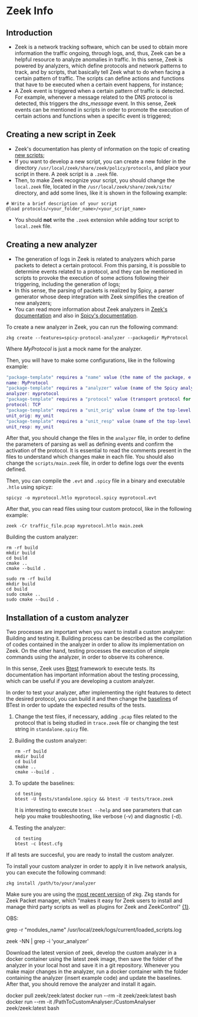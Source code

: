 # Zeek Info

## Introduction

- Zeek is a network tracking software, which can be used to obtain more information the traffic ongoing, through logs, and, thus, Zeek can be a helpful resource to analyze anomalies in traffic. In this sense, Zeek is powered by analyzers, which define protocols and network patterns to track, and by scripts, that basically tell Zeek what to do when facing a certain pattern of traffic. The scripts can define actions and functions that have to be executed when a certain event happens, for instance; 
- A Zeek event is triggered when a certain pattern of traffic is detected. For example, whenever a message related to the DNS protocol is detected, this triggers the *dns_message* event. In this sense, Zeek events can be mentioned in scripts in order to promote the execution of certain actions and functions when a specific event is triggered;

## Creating a new script in Zeek

- Zeek's documentation has plenty of information on the topic of creating [new scripts](https://docs.zeek.org/en/master/scripting/basics.html);
- If you want to develop a new script, you can create a new folder in the directory `/usr/local/zeek/share/zeek/policy/protocols`, and place your script in there. A zeek script is a `.zeek` file.
- Then, to make Zeek recognize your script, you should change the `local.zeek` file, located in the `/usr/local/zeek/share/zeek/site/` directory, and add some lines, like it is shown in the following example:

```
# Write a brief description of your script
@load protocols/<your_folder_name>/<your_script_name>
```

- You should **not** write the `.zeek` extension while adding tour script to `local.zeek` file.

## Creating a new analyzer

- The generation of logs in Zeek is related to analyzers which parse packets to detect a certain protocol. From this parsing, it is possible to determine events related to a protocol, and they can be mentioned in scripts to provoke the execution of some actions following their triggering, including the generation of logs;
- In this sense, the parsing of packets is realized by Spicy, a parser generator whose deep integration with Zeek simplifies the creation of new analyzers;
- You can read more information about Zeek analyzers in [Zeek's documentation](https://docs.zeek.org/en/master/devel/spicy/getting-started.html) and also in [Spicy's documentation](https://docs.zeek.org/projects/spicy/en/latest/getting-started.html).

To create a new analyzer in Zeek, you can run the following command:

``` 
zkg create --features=spicy-protocol-analyzer --packagedir MyProtocol
```

Where *MyProtocol* is just a mock name for the analyzer.

Then, you will have to make some configurations, like in the following example:


```matlab
"package-template" requires a "name" value (the name of the package, e.g. "FooBar" or "spicy-http"): 
name: MyProtocol
"package-template" requires a "analyzer" value (name of the Spicy analyzer, which typically corresponds to the protocol/format being parsed (e.g. "HTTP", "PNG")): 
analyzer: myprotocol
"package-template" requires a "protocol" value (transport protocol for the analyzer to use: TCP or UDP): 
protocol: TCP
"package-template" requires a "unit_orig" value (name of the top-level Spicy parsing unit for the originator side of the connection (e.g. "Request")): 
unit_orig: my_unit
"package-template" requires a "unit_resp" value (name of the top-level Spicy parsing unit for the responder side of the connection (e.g. "Reply"); may be the same as originator side): 
unit_resp: my_unit
```

After that, you should change the files in the `analyzer` file, in order to define the parameters of parsing as well as defining events and confirm the activation of the protocol. It is essential to read the comments present in the files to understand which changes make in each file. You should also change the `scripts/main.zeek` file, in order to define logs over the events defined.

Then, you can compile the `.evt` and `.spicy` file in a binary and executable `.htlo` using spicyz:

```
spicyz -o myprotocol.htlo myprotocol.spicy myprotocol.evt
```

After that, you can read files using tour custom protocol, like in the following example:

```
zeek -Cr traffic_file.pcap myprotocol.htlo main.zeek
```

Building the custom analyzer:

```
rm -rf build
mkdir build
cd build
cmake ..
cmake --build .
```

```
sudo rm -rf build
mkdir build
cd build
sudo cmake ..
sudo cmake --build .
```

## Installation of a custom analyzer

Two processes are important when you want to install a custom analyzer: Building and testing it. Building process can be described as the compilation of codes contained in the analyzer in order to allow its implementation on Zeek. On the other hand, testing processes the execution of simple commands using the analyzer, in order to observe its coherence.

In this sense, Zeek uses [Btest](https://github.com/zeek/btest#btest---a-generic-driver-for-powerful-system-tests) framework to execute tests. Its documentation has important information about the testing processing, which can be useful if you are developing a custom analyzer.

In order to test your analyzer, after implementing the right features to detect the desired protocol, you can build it and then change the [baselines](https://github.com/zeek/btest#using-baselines) of BTest in order to update the expected results of the tests.

1. Change the test files, if necessary, adding `.pcap` files related to the protocol that is being studied in `trace.zeek` file or changing the test string in `standalone.spicy` file.
2. Building the custom analyzer:

    ```
    rm -rf build
    mkdir build
    cd build
    cmake ..
    cmake --build .
    ```
3. To update the baselines:
   ```
   cd testing
   btest -U tests/standalone.spicy && btest -U tests/trace.zeek
   ```
   It is interesting to execute `btest --help` and see parameters that can help you make troubleshooting, like verbose (-v) and diagnostic (-d).
   
4. Testing the analyzer:
   ```
   cd testing
   btest -c btest.cfg
   ```

If all tests are succesful, you are ready to install the custom analyzer.

To install your custom analyzer in order to apply it in live network analysis, you can execute the following command:

```
zkg install /path/to/your/analyzer
```

Make sure you are using the [most recent version](https://docs.zeek.org/projects/package-manager/en/stable/quickstart.html#installation) of zkg. Zkg stands for Zeek Packet manager, which "makes it easy for Zeek users to install and manage third party scripts as well as plugins for Zeek and ZeekControl" [{1}](https://github.com/zeek/package-manager#zeek-package-manager).


OBS:

grep -r "modules_name" /usr/local/zeek/logs/current/loaded_scripts.log 

zeek -NN | grep -i 'your_analyzer'

Download the latest version of zeek, develop the custom analyzer in a docker container using the latest zeek image, then save the folder of the analyzer in your local host and save it in a git repository. Whenever you make major changes in the analyzer, run a docker container with the folder containing the analyzer (insert example code) and update the baselines. After that, you should remove the analyzer and install it again.

docker pull zeek/zeek:latest
docker run --rm -it zeek/zeek:latest bash
docker run --rm -it /PathToCustomAnalyser:/CustomAnalyser zeek/zeek:latest bash
